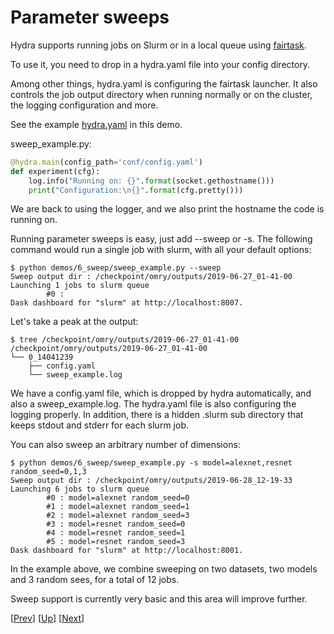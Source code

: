 # Parameter sweeps
Hydra supports running jobs on Slurm or in a local queue using [fairtask](https://github.com/fairinternal/fairtask).

To use it, you need to drop in a hydra.yaml file into your config directory.

Among other things, hydra.yaml is configuring the fairtask launcher.
It also controls the job output directory when running normally or on the cluster, 
the logging configuration and more.

See the example [hydra.yaml](conf/hydra.yaml) in this demo.

sweep_example.py:
```python
@hydra.main(config_path='conf/config.yaml')
def experiment(cfg):
    log.info("Running on: {}".format(socket.gethostname()))
    print("Configuration:\n{}".format(cfg.pretty()))
```

We are back to using the logger, and we also print the hostname the code is running on.

Running parameter sweeps is easy, just add --sweep or -s.
The following command would run a single job with slurm, with all your default options:
```text
$ python demos/6_sweep/sweep_example.py --sweep
Sweep output dir : /checkpoint/omry/outputs/2019-06-27_01-41-00
Launching 1 jobs to slurm queue
        #0 :
Dask dashboard for "slurm" at http://localhost:8007.
```

Let's take a peak at the output:
```text
$ tree /checkpoint/omry/outputs/2019-06-27_01-41-00
/checkpoint/omry/outputs/2019-06-27_01-41-00
└── 0_14041239
    ├── config.yaml
    └── sweep_example.log
```

We have a config.yaml  file, which is dropped by hydra automatically, and also a sweep_example.log.
The hydra.yaml file is also configuring the logging properly.
In addition, there is a hidden .slurm sub directory that keeps stdout and stderr for each slurm job.

You can also sweep an arbitrary number of dimensions:
```text
$ python demos/6_sweep/sweep_example.py -s model=alexnet,resnet random_seed=0,1,3
Sweep output dir : /checkpoint/omry/outputs/2019-06-28_12-19-33
Launching 6 jobs to slurm queue
        #0 : model=alexnet random_seed=0
        #1 : model=alexnet random_seed=1
        #2 : model=alexnet random_seed=3
        #3 : model=resnet random_seed=0
        #4 : model=resnet random_seed=1
        #5 : model=resnet random_seed=3
Dask dashboard for "slurm" at http://localhost:8001.
```

In the example above, we combine sweeping on two datasets, two models and 3 random sees, for a total of 12 jobs.

Sweep support is currently very basic and this area will improve further.

[[Prev](../5_defaults)] [[Up](../README.md)] [[Next](../7_objects)]
